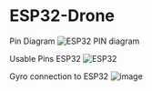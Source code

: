 # ESP32-Drone
Pin Diagram
![ESP32 PIN diagram](https://github.com/NandaNxD/ESP32-Drone/assets/65838540/63e822c8-c1e7-4bff-a1b7-6cd31fa2bad8)

Usable Pins ESP32
![ESP32](https://github.com/NandaNxD/ESP32-Drone/assets/65838540/02d376b8-21a7-40a2-9afd-62cabd4c04a0)

Gyro connection to ESP32
![image](https://github.com/NandaNxD/ESP32-Drone/assets/65838540/00cd7361-6b50-40d7-827c-94244c0bd444)
